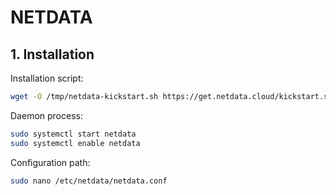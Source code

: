 # NETDATA

## 1. Installation
Installation script:
```bash
wget -O /tmp/netdata-kickstart.sh https://get.netdata.cloud/kickstart.sh && sh /tmp/netdata-kickstart.sh --no-updates
```

Daemon process:
```bash
sudo systemctl start netdata
sudo systemctl enable netdata
```

Configuration path:
```bash
sudo nano /etc/netdata/netdata.conf
```
